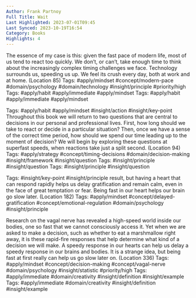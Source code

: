 ```yaml
---
Author: Frank Partnoy
Full Title: Wait
Last Highlighted: 2023-07-01T09:45
Last Synced: 2023-10-19T16:54
Category: Books
Highlights: 4
---
```

The essence of my case is this: given the fast pace of modern life, most of us tend to react too quickly. We don’t, or can’t, take enough time to think about the increasingly complex timing challenges we face. Technology surrounds us, speeding us up. We feel its crush every day, both at work and at home. (Location 85)
Tags: #apply/mindset #concept/modern-pace #domain/psychology #domain/technology #insight/principle #priority/high
Tags: #apply/habit #apply/immediate #apply/mindset
Tags: #apply/habit #apply/immediate #apply/mindset
  
Tags: #apply/habit #apply/mindset #insight/action #insight/key-point
Throughout this book we will return to two questions that are central to decisions in our personal and professional lives. First, how long should we take to react or decide in a particular situation? Then, once we have a sense of the correct time period, how should we spend our time leading up to the moment of decision? We will begin by exploring these questions at superfast speeds, when reactions take just a split second. (Location 94)
Tags: #apply/strategy #concept/timing-decisions #domain/decision-making #insight/framework #insight/question
Tags: #insight/principle #insight/question
Tags: #insight/principle #insight/question
  
Tags: #insight/key-point #insight/principle
result, but having a heart that can respond rapidly helps us delay gratification and remain calm, even in the face of great temptation or fear. Being fast in our heart helps our brain go slow later. (Location 182)
Tags: #apply/mindset #concept/delayed-gratification #concept/emotional-regulation #domain/psychology #insight/principle
  
Research on the vagal nerve has revealed a high-speed world inside our bodies, one so fast that we cannot consciously access it. Yet when we are asked to make a decision, such as whether to eat a marshmallow right away, it is these rapid-fire responses that help determine what kind of a decision we will make. A speedy response in our hearts can help us delay a speedy response in our brains and bodies. It is a strange idea, but being fast at first really can help us go slow later on. (Location 336)
Tags: #apply/mindset #concept/decision-making #concept/vagal-nerve #domain/psychology #insight/statistic #priority/high
Tags: #apply/immediate #domain/creativity #insight/definition #insight/example
Tags: #apply/immediate #domain/creativity #insight/definition #insight/example